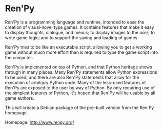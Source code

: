Ren'Py
======

Ren'Py is a programming language and runtime, intended to ease the creation
of visual-novel type games. It contains features that make it easy to
display thoughts, dialogue, and menus; to display images to the user; to
write game logic; and to support the saving and loading of games.

Ren'Py tries to be like an executable script, allowing you to get a working
game without much more effort than is required to type the game script into
the computer.

Ren'Py is implemented on top of Python, and that Python heritage shows
through in many places. Many Ren'Py statements allow Python expressions
to be used, and there are also Ren'Py statements that allow for the
execution of arbitrary Python code. Many of the less-used features of
Ren'Py are exposed to the user by way of Python. By only requiring use of
the simplest features of Python, it's hoped that Ren'Py will be usable by
all game authors.

This will create a Debian package of the pre-built version from the Ren'Py homepage.

Homepage: http://www.renpy.org/

